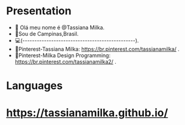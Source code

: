 #  Presentation

- 👋 Olá meu nome é @Tassiana Milka.  
- 🏡Sou de Campinas,Brasil.  
- 💻(-----------------------------------------------).
- 📄Pinterest-Tassiana Milka: https://br.pinterest.com/tassianamilka/ .
- 📄Pinterest-Milka Design Programming: https://br.pinterest.com/tassianamilka2/ .


# Languages
      
# https://tassianamilka.github.io/
